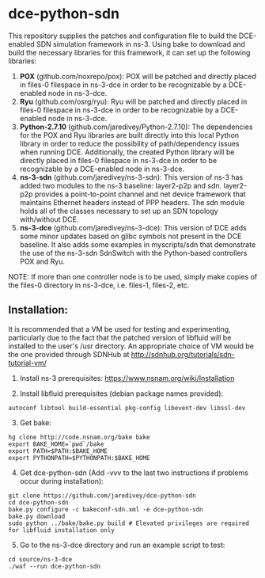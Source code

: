 # dce-python-sdn
This repository supplies the patches and configuration file to build the DCE-enabled SDN simulation framework in ns-3. Using bake to download and build the necessary libraries for this framework, it can set up the following libraries:

1. **POX** (github.com/noxrepo/pox): POX will be patched and directly placed in files-0 filespace in ns-3-dce in order to be recognizable by a DCE-enabled node in ns-3-dce.
2. **Ryu** (github.com/osrg/ryu): Ryu will be patched and directly placed in files-0 filespace in ns-3-dce in order to be recognizable by a DCE-enabled node in ns-3-dce.
3. **Python-2.7.10** (github.com/jaredivey/Python-2.7.10): The dependencies for the POX and Ryu libraries are built directly into this local Python library in order to reduce the possibility of path/dependency issues when running DCE. Additionally, the created Python library will be directly placed in files-0 filespace in ns-3-dce in order to be recognizable by a DCE-enabled node in ns-3-dce.
4. **ns-3-sdn** (github.com/jaredivey/ns-3-sdn): This version of ns-3 has added two modules to the ns-3 baseline: layer2-p2p and sdn. layer2-p2p provides a point-to-point channel and net device framework that maintains Ethernet headers instead of PPP headers. The sdn module holds all of the classes necessary to set up an SDN topology with/without DCE.
5. **ns-3-dce** (github.com/jaredivey/ns-3-dce): This version of DCE adds some minor updates based on glibc symbols not present in the DCE baseline. It also adds some examples in myscripts/sdn that demonstrate the use of the ns-3-sdn SdnSwitch with the Python-based controllers POX and Ryu.

NOTE: If more than one controller node is to be used, simply make copies of the files-0 directory in ns-3-dce, i.e. files-1, files-2, etc.

## Installation:

It is recommended that a VM be used for testing and experimenting, particularly due to the fact that the patched version of libfluid will be installed to the user's /usr directory. An appropriate choice of VM would be the one provided through SDNHub at http://sdnhub.org/tutorials/sdn-tutorial-vm/

1. Install ns-3 prerequisites:
  https://www.nsnam.org/wiki/Installation

2. Install libfluid prerequisites (debian package names provided):
  ```
  autoconf libtool build-essential pkg-config libevent-dev libssl-dev
  ```

3. Get bake:
  ```
  hg clone http://code.nsnam.org/bake bake
  export BAKE_HOME=`pwd`/bake
  export PATH=$PATH:$BAKE_HOME
  export PYTHONPATH=$PYTHONPATH:$BAKE_HOME
  ```

4. Get dce-python-sdn (Add -vvv to the last two instructions if problems occur during installation):
  ```
  git clone https://github.com/jaredivey/dce-python-sdn
  cd dce-python-sdn
  bake.py configure -c bakeconf-sdn.xml -e dce-python-sdn
  bake.py download
  sudo python ../bake/bake.py build # Elevated privileges are required for libfluid installation only
  ```

5. Go to the ns-3-dce directory and run an example script to test:
  ```
  cd source/ns-3-dce
  ./waf --run dce-python-sdn
  ```
